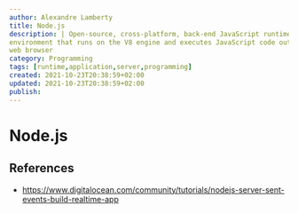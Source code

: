 ```yaml
---
author: Alexandre Lamberty
title: Node.js
description: | Open-source, cross-platform, back-end JavaScript runtime
environment that runs on the V8 engine and executes JavaScript code outside a
web browser
category: Programming
tags: [runtime,application,server,programming]
created: 2021-10-23T20:38:59+02:00
updated: 2021-10-23T20:38:59+02:00
publish:
---
```


# Node.js

## References

- <https://www.digitalocean.com/community/tutorials/nodejs-server-sent-events-build-realtime-app>
